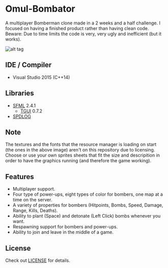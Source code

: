 # Omul-Bombator
  A multiplayer Bomberman clone made in a 2 weeks and a half challenge. I focused on having a finished product rather than having clean code.
Beware: Due to time limits the code is very, very ugly and inefficient (but it works).

![alt tag](http://i.imgur.com/2dFwAhD.png)

## IDE / Compiler
  - Visual Studio 2015 (C++14)
 
## Libraries
  - [SFML](https://www.sfml-dev.org) 2.4.1
    * [TGUI](https://tgui.eu) 0.7.2
  - [SPDLOG](https://github.com/gabime/spdlog)

## Note
  The textures and the fonts that the resource manager is loading on start (the ones in the above image) aren't on this repository due to licensing. Choose or use your own sprites sheets that fit the size and descripition in order to have the graphics running (and therefore the game working).

## Features
  - Multiplayer support.
  - Four type of power-ups, eight types of color for bombers, one map at a time on the server.
  - A variety of properties for bombers (Hitpoints, Bombs, Speed, Damage, Range, Kills, Deaths).
  - Ability to plant (Space) and detonate (Left Click) bombs whenever you want.
  - Respawning support for bombers and power-ups.
  - Ability to join and leave in the middle of a game.
  
## License
  Check out [LICENSE](../master/LICENSE) for details.
